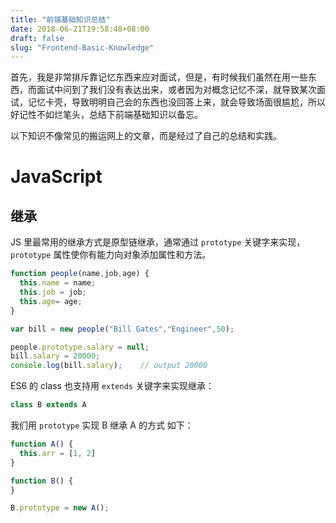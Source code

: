 ```yaml
---
title: "前端基础知识总结"
date: 2018-06-21T19:58:48+08:00
draft: false
slug: "Frontend-Basic-Knowledge"
---
```


首先，我是非常排斥靠记忆东西来应对面试，但是，有时候我们虽然在用一些东西，而面试中问到了我们没有表达出来，或者因为对概念记忆不深，就导致某次面试，记忆卡壳，导致明明自己会的东西也没回答上来，就会导致场面很尴尬，所以好记性不如烂笔头，总结下前端基础知识以备忘。

以下知识不像常见的搬运网上的文章，而是经过了自己的总结和实践。

# JavaScript

## 继承

JS 里最常用的继承方式是原型链继承，通常通过 `prototype` 关键字来实现，`prototype` 属性使你有能力向对象添加属性和方法。

```js
function people(name,job,age) {
  this.name = name;
  this.job = job;
  this.age= age;
}

var bill = new people("Bill Gates","Engineer",50);

people.prototype.salary = null;
bill.salary = 20000;
console.log(bill.salary);    // output 20000
```

ES6 的 class 也支持用 `extends` 关键字来实现继承：

```js
class B extends A
```

我们用 `prototype` 实现 B 继承 A 的方式 如下：

```js
function A() {
  this.arr = [1, 2]
}

function B() {
}

B.prototype = new A();
```